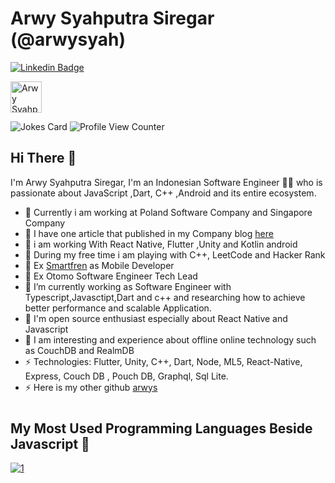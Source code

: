 # Arwy Syahputra Siregar (@arwysyah) 

[![Linkedin Badge](https://img.shields.io/badge/-arwysyahputra-blue?style=flat-square&logo=Linkedin&logoColor=white&link=https://www.linkedin.com/in/arwysyah/)](https://www.linkedin.com/in/arwysyah/)

  <a href="https://dev.to/arwysyah">
  <img src="https://d2fltix0v2e0sb.cloudfront.net/dev-badge.svg" alt="Arwy Syahputra Siregar's DEV Profile" height="50" width="50">

</a>

![Jokes Card](https://readme-jokes.vercel.app/api)
![Profile View Counter](https://komarev.com/ghpvc/?username=arwysyah)


## Hi There 👋

I'm Arwy Syahputra Siregar, I'm an Indonesian Software Engineer 👨‍💻 who is passionate about JavaScript ,Dart, C++ ,Android and its entire ecosystem.
- 🔭 Currently i am working at Poland Software Company and Singapore Company
- 🔭 I have one article that published in my Company blog [here](https://expans.io/2022/11/04/react-native-and-python-run-python-script-on-the-frontend-side/)
- 🔭 i am working With React Native, Flutter ,Unity and Kotlin android
- 🔭 During my free time i am playing with C++, LeetCode and Hacker Rank
- 🔭 Ex [Smartfren](https://www.smartfren.com/) as Mobile Developer
-  🔭 Ex Otomo Software Engineer Tech Lead
- 🔭 I’m currently working as Software Engineer with Typescript,Javasctipt,Dart and c++ and researching how to achieve better performance and  scalable Application.
- 🔭 I'm open source enthusiast especially about React Native and Javascript
- 🔭 I am interesting and experience about offline online technology such as CouchDB and RealmDB 
- ⚡ Technologies: Flutter, Unity, C++, Dart, Node, ML5, React-Native, Express, Couch DB , Pouch DB, Graphql, Sql Lite.
- ⚡ Here is my other github   [arwys](https://github.com/arwys)

#
## My Most Used Programming Languages Beside Javascript 👋
[![1](https://github-readme-stats.vercel.app/api/top-langs?username=arwysyah&hide=html,scss,stylus,blade,objective-c,jupyter%20notebook,python,css,shell,javascript,batchfile,ruby,starlark,dockerfile&theme=blue-green&show_icons=true)](https://github.com/arwysyah)

